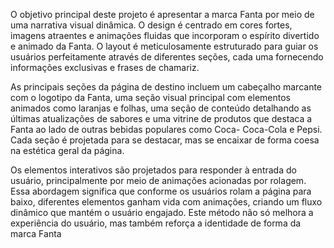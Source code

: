 O objetivo principal deste projeto é apresentar a marca Fanta por meio de uma narrativa visual dinâmica. O design é centrado em cores fortes, imagens atraentes e animações fluidas que incorporam o espírito divertido e animado da Fanta. O layout é meticulosamente estruturado para guiar os usuários perfeitamente através de diferentes seções, cada uma fornecendo informações exclusivas e frases de chamariz.

As principais seções da página de destino incluem um cabeçalho marcante com o logotipo da Fanta, uma seção visual principal com elementos animados como laranjas e folhas, uma seção de conteúdo detalhando as últimas atualizações de sabores e uma vitrine de produtos que destaca a Fanta ao lado de outras bebidas populares como Coca- Coca-Cola e Pepsi. Cada seção é projetada para se destacar, mas se encaixar de forma coesa na estética geral da página.

Os elementos interativos são projetados para responder à entrada do usuário, principalmente por meio de animações acionadas por rolagem. Essa abordagem significa que conforme os usuários rolam a página para baixo, diferentes elementos ganham vida com animações, criando um fluxo dinâmico que mantém o usuário engajado. Este método não só melhora a experiência do usuário, mas também reforça a identidade de forma da marca Fanta

![]()